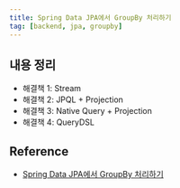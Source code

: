 ```yaml
---
title: Spring Data JPA에서 GroupBy 처리하기
tag: [backend, jpa, groupby]
---
```

## 내용 정리
- 해결책 1: Stream
- 해결책 2: JPQL + Projection
- 해결책 3: Native Query + Projection
- 해결책 4: QueryDSL

## Reference
- [Spring Data JPA에서 GroupBy 처리하기](https://medium.com/@odysseymoon/spring-data-jpa%EC%97%90%EC%84%9C-groupby-%EC%B2%98%EB%A6%AC%ED%95%98%EA%B8%B0-82cddc6e5d4a)